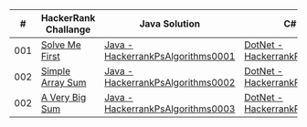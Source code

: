 |  #  | HackerRank Challange | Java Solution | C# Solution |
| --- | -------------------- | ------------- | ----------- |
| 001 | [Solve Me First](https://www.hackerrank.com/challenges/solve-me-first/problem?isFullScreen=true) | [Java - HackerrankPsAlgorithms0001](./java/HackerrankPsAlgorithms0001.java) | [DotNet - HackerrankPsAlgorithms0001](./dotnet/HackerrankPsAlgorithms0001.cs) |
| 002 | [Simple Array Sum](https://www.hackerrank.com/challenges/simple-array-sum/problem?isFullScreen=true) | [Java - HackerrankPsAlgorithms0002](./java/HackerrankPsAlgorithms0002.java) | [DotNet - HackerrankPsAlgorithms0002](./dotnet/HackerrankPsAlgorithms0002.cs) |
| 002 | [A Very Big Sum](https://www.hackerrank.com/challenges/a-very-big-sum/problem?isFullScreen=true) | [Java - HackerrankPsAlgorithms0003](./java/HackerrankPsAlgorithms0003.java) | [DotNet - HackerrankPsAlgorithms0003](./dotnet/HackerrankPsAlgorithms0003.cs) |
